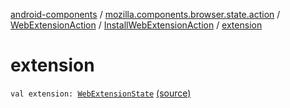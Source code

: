 [android-components](../../../index.md) / [mozilla.components.browser.state.action](../../index.md) / [WebExtensionAction](../index.md) / [InstallWebExtensionAction](index.md) / [extension](./extension.md)

# extension

`val extension: `[`WebExtensionState`](../../../mozilla.components.browser.state.state/-web-extension-state/index.md) [(source)](https://github.com/mozilla-mobile/android-components/blob/master/components/browser/state/src/main/java/mozilla/components/browser/state/action/BrowserAction.kt#L357)